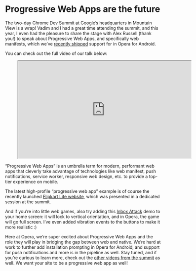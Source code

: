 # Progressive Web Apps are the future

The two-day Chrome Dev Summit at Google’s headquarters in Mountain View is a wrap! Vadim and I had a great time attending the summit, and this year, I even had the pleasure to share the stage with Alex Russell (thank you!) to speak about Progressive Web Apps, and specifically web manifests, which we’ve [recently shipped](https://dev.opera.com/articles/installable-web-apps/) support for in Opera for Android. 

You can check out the full video of our talk below:

<figure block="figure">
	<iframe elem="media" width="560" height="315" src="https://www.youtube.com/embed/MyQ8mtR9WxI" allowfullscreen></iframe>
</figure>

“Progressive Web Apps” is an umbrella term for modern, performant web apps that cleverly take advantage of technologies like web manifest, push notifications, service worker, responsive web design, etc. to provide a top-tier experience on mobile.

The latest high-profile “progressive web app” example is of course the recently launched [Flipkart Lite website](http://stories.flipkart.com/introducing-flipkart-lite/), which was presented in a dedicated session at the summit.

And if you’re into little web games, also try adding this [Inbox Attack](https://andreasbovens.github.io/inbox-attack/) demo to your home screen: it will lock to vertical orientation, and in Opera, the game will go full screen. I’ve even added vibration events to the buttons to make it more realistic :)

Here at Opera, we’re super excited about Progressive Web Apps and the role they will play in bridging the gap between web and native. We’re hard at work to further add installation prompting in Opera for Android, and support for push notifications and more is in the pipeline as well. Stay tuned, and if you’re curious to learn more, check out the [other videos from the summit](https://www.youtube.com/playlist?list=PLNYkxOF6rcICcHeQY02XLvoGL34rZFWZn) as well. We want your site to be a progressive web app as well!
